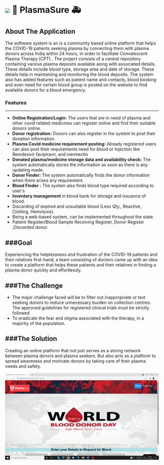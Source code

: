 ![](https://miro.medium.com/max/875/0*1ZQNq_w_b5rnSwm8)
:syringe: PlasmaSure  :ambulance:
=============
About The Application
-------------
The software system is an is a community based online platform that helps the COVID-19 patients seeking plasma by connecting them with plasma donors across India within 24 hours, in order to facilitate Convalescent Plasma Therapy (CPT) . The project consists of a central repository containing various plasma deposits available along with associated details. These details include blood type, storage area and date of storage. These details help in maintaining and monitoring the blood deposits. The system also has added features such as patient name and contacts, blood booking and even need for certain blood group is posted on the website to find available donors for a blood emergency.

### Features
-------
- **Online Registration/Login:** The users that are in need of plasma and other covid
related medicines can register online and find their suitable donors online.
- **Donor registration:** Donors can also register in the system to post their donation
information.
- **Plasma Covid medicine requirement posting:** Already registered users can also
post their requirements need for blood or Injection like Remdesivir favipiravir, and
ivermectin
- **Donated plasma/medicine storage data and availability check:** The system
automatically stores the information as soon as there is any updating made.
- **Donor Finder:** The system automatically finds the donor information when there
arises any requirement.
- **Blood Finder :** The system also finds blood type required according to user's
- **Inventory management** in blood bank for storage and issuance of blood.
- Discarding of expired and unsuitable blood (Less Qty., Reactive, Clotting, Hemolysis).
- Being a web-based system, can be implemented throughout the state.
- Patient Register/Blood Sample Receiving Register, Donor Register ,Discarded donor.

###Goal
-----
Experiencing the helplessness and frustration of the COVID-19 patients and their relatives first-hand, a team consisting of doctors came up with an idea to create a platform that helps these patients and their relatives in finding a plasma donor quickly and effortlessly.

###The Challenge
-----
- The major challenge faced will be to filter out inappropriate or test seeking donors to reduce unnecessary burden on collection centres. The approved guidelines for registered clinical trials must be strictly followed.  
- To eradicate the fear and stigma associated with the therapy, in a majority of the population.

###The Solution
-----
Creating an online platform that not just serves as a strong network between plasma donors and plasma seekers. But also acts as a platform to spread awareness and motivate donors by taking care of their plasma needs and safety.

![](images/1.png)

